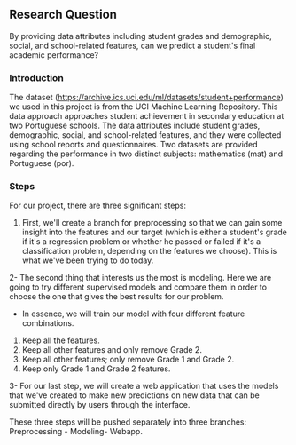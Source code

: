 ## Research Question

By providing data attributes including student grades and demographic, social, and school-related features, can we predict a student's final academic performance? 

### Introduction

The dataset (https://archive.ics.uci.edu/ml/datasets/student+performance) we used in this project is from the UCI Machine Learning Repository. This data approach approaches student achievement in secondary education at two Portuguese schools. The data attributes include student grades, demographic, social, and school-related features, and they were collected using school reports and questionnaires. Two datasets are provided regarding the performance in two distinct subjects: mathematics (mat) and Portuguese (por). 


### Steps

For our project, there are three significant steps: 

1. First, we'll create a branch for preprocessing so that we can gain some insight into the features and our target (which is either a student's grade if it's a regression problem or whether he passed or failed if it's a classification problem, depending on the features we choose). This is what we've been trying to do today. 

2- The second thing that interests us the most is modeling. Here we are going to try different supervised models and compare them in order to choose the one that gives the best results for our problem. 

* In essence, we will train our model with four different feature combinations.
1. Keep all the features. 
2. Keep all other features and only remove Grade 2. 
3. Keep all other features; only remove Grade 1 and Grade 2. 
4. Keep only Grade 1 and Grade 2 features.  

3- For our last step, we will create a web application that uses the models that we've created to make new predictions on new data that can be submitted directly by users through the interface.

These three steps will be pushed separately into three branches: Preprocessing - Modeling- Webapp.
